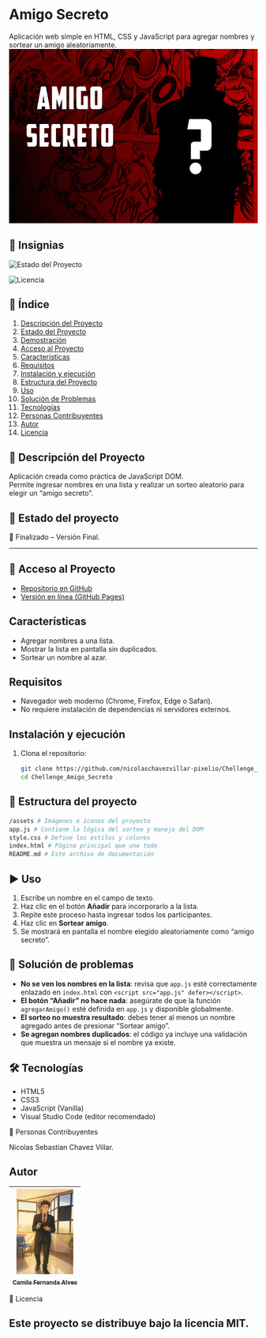 # Amigo Secreto
Aplicación web simple en HTML, CSS y JavaScript para agregar nombres y sortear un amigo aleatoriamente.
![Portada del Proyecto](assets/LUFFY_AMIGO_SECRETOv2_1600x.webp)  

## 🏅 Insignias
![Estado del Proyecto](https://img.shields.io/badge/estado-completado-brightgreen)

![Licencia](https://img.shields.io/badge/licencia-MIT-green)

## 📑 Índice
1. [Descripción del Proyecto](#-descripción-del-proyecto)
2. [Estado del Proyecto](#-estado-del-proyecto)
3. [Demostración](#-demostración)
4. [Acceso al Proyecto](#-acceso-al-proyecto)
5. [Características](#-características)
6. [Requisitos](#-requisitos)
7. [Instalación y ejecución](#-instalación-y-ejecución)
8. [Estructura del Proyecto](#-estructura-del-proyecto)
9. [Uso](#-uso)
10. [Solución de Problemas](#-solución-de-problemas)
11. [Tecnologías](#-tecnologías)
12. [Personas Contribuyentes](#-personas-contribuyentes)
13. [Autor](#-autor)
14. [Licencia](#-licencia)

## 📖 Descripción del Proyecto
Aplicación creada como práctica de JavaScript DOM.  
Permite ingresar nombres en una lista y realizar un sorteo aleatorio para elegir un “amigo secreto”.


## 📌 Estado del proyecto
🚧 Finalizado – Versión Final.  


---

## 🔗 Acceso al Proyecto
- [Repositorio en GitHub](https://github.com/nicolaschavezvillar-pixelio/Challenge_Amigo_Secreto)  
- [Versión en línea (GitHub Pages)](https://nicolaschavezvillar-pixelio.github.io/Challenge_Amigo_Secreto/)  

## Características
- Agregar nombres a una lista.
- Mostrar la lista en pantalla sin duplicados.
- Sortear un nombre al azar.

## Requisitos
- Navegador web moderno (Chrome, Firefox, Edge o Safari).
- No requiere instalación de dependencias ni servidores externos.

## Instalación y ejecución
1. Clona el repositorio:
   ```bash
   git clone https://github.com/nicolaschavezvillar-pixelio/Chellenge_Amigo_Secreto.git
   cd Chellenge_Amigo_Secreto
   ```

## 📂 Estructura del proyecto
```bash
/assets # Imágenes e íconos del proyecto
app.js # Contiene la lógica del sorteo y manejo del DOM
style.css # Define los estilos y colores
index.html # Página principal que une todo
README.md # Este archivo de documentación
```

## ▶️ Uso
1. Escribe un nombre en el campo de texto.
2. Haz clic en el botón **Añadir** para incorporarlo a la lista.
3. Repite este proceso hasta ingresar todos los participantes.
4. Haz clic en **Sortear amigo**.
5. Se mostrará en pantalla el nombre elegido aleatoriamente como “amigo secreto”.

## 🐞 Solución de problemas
- **No se ven los nombres en la lista**: revisa que `app.js` esté correctamente enlazado en `index.html` con `<script src="app.js" defer></script>`.
- **El botón “Añadir” no hace nada**: asegúrate de que la función `agregarAmigo()` esté definida en `app.js` y disponible globalmente.
- **El sorteo no muestra resultado**: debes tener al menos un nombre agregado antes de presionar “Sortear amigo”.
- **Se agregan nombres duplicados**: el código ya incluye una validación que muestra un mensaje si el nombre ya existe.

## 🛠️ Tecnologías
- HTML5
- CSS3
- JavaScript (Vanilla)
- Visual Studio Code (editor recomendado)

🙌 Personas Contribuyentes

Nicolas Sebastian Chavez Villar.

## Autor
| [<img src="assets/nico.png" width=115><br><sub>Camila Fernanda Alves</sub>](https://github.com/camilafernanda) |
| :---: | 


📄 Licencia

Este proyecto se distribuye bajo la licencia MIT.
---



